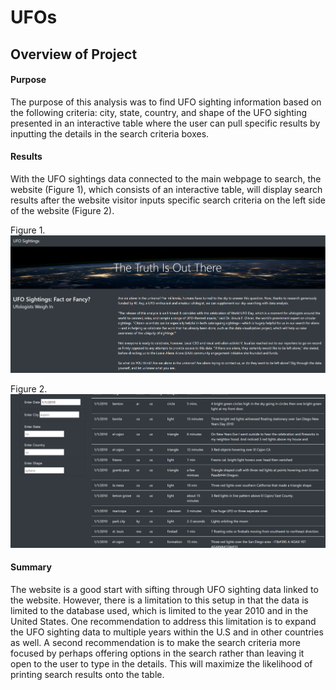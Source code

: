 # UFOs

## Overview of Project
#### Purpose
The purpose of this analysis was to find UFO sighting information based on the following criteria: city, state, country, and shape of the UFO sighting presented in an interactive table where the user can pull specific results by inputting the details in the search criteria boxes.

#### Results
With the UFO sightings data connected to the main webpage to search, the website (Figure 1), which consists of an interactive table, will display search results after the website visitor inputs specific search criteria on the left side of the website (Figure 2).

Figure 1.
![UFO_website](https://github.com/jwhberrios/UFOs/blob/main/images/UFO_website.png)

Figure 2.
![Filter_table](https://github.com/jwhberrios/UFOs/blob/main/images/Filter_table.png)

#### Summary
The website is a good start with sifting through UFO sighting data linked to the website. However, there is a limitation to this setup in that the data is limited to the database used, which is limited to the year 2010 and in the United States.
One recommendation to address this limitation is to expand the UFO sighting data to multiple years within the U.S and in other countries as well.
A second recommendation is to make the search criteria more focused by perhaps offering options in the search rather than leaving it open to the user to type in the details. This will maximize the likelihood of printing search results onto the table.
